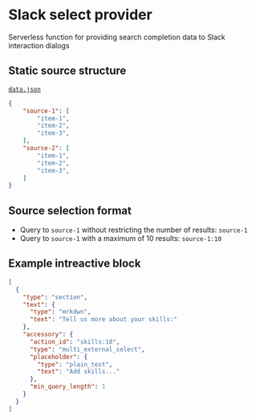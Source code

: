 # Slack select provider
Serverless function for providing search completion data to Slack interaction dialogs

## Static source structure
[`data.json`](./data.json)
```json
{
    "source-1": [
        "item-1",
        "item-2",
        "item-3",
    ],
    "source-2": [
        "item-1",
        "item-2",
        "item-3",
    ]
}
```

## Source selection format
* Query to `source-1` without restricting the number of results:
    `source-1`
* Query to `source-1` with a maximum of 10 results:
    `source-1:10`

## Example intreactive block
```json
[
  {
    "type": "section",
    "text": {
      "type": "mrkdwn",
      "text": "Tell us more about your skills:"
    },
    "accessory": {
      "action_id": "skills:10",
      "type": "multi_external_select",
      "placeholder": {
        "type": "plain_text",
        "text": "Add skills..."
      },
      "min_query_length": 1
    }
  }
]
```
